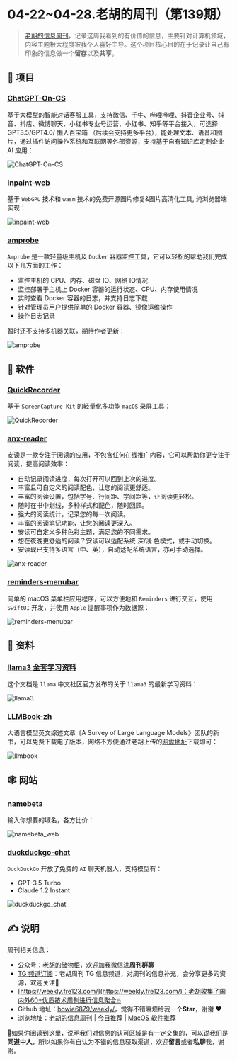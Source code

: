# 04-22~04-28.老胡的周刊（第139期）

> [老胡的信息周刊](https://weekly.howie6879.com/)，记录这周我看到的有价值的信息，主要针对计算机领域，内容主题极大程度被我个人喜好主导。这个项目核心目的在于记录让自己有印象的信息做一个**留存**以及**共享**。

## 🎯 项目

### [ChatGPT-On-CS](https://github.com/lrhh123/ChatGPT-On-CS)

基于大模型的智能对话客服工具，支持微信、千牛、哔哩哔哩、抖音企业号、抖音、抖店、微博聊天、小红书专业号运营、小红书、知乎等平台接入，可选择 GPT3.5/GPT4.0/ 懒人百宝箱 （后续会支持更多平台），能处理文本、语音和图片，通过插件访问操作系统和互联网等外部资源，支持基于自有知识库定制企业 AI 应用：

![ChatGPT-On-CS](https://images-1252557999.file.myqcloud.com/uPic/ChatGPT-On-CS.jpg)

### [inpaint-web](https://github.com/lxfater/inpaint-web)

基于 `WebGPU` 技术和 `wasm` 技术的免费开源图片修复&图片高清化工具, 纯浏览器端实现：

![inpaint-web](https://images-1252557999.file.myqcloud.com/uPic/inpaint-web.jpg)

### [amprobe](https://github.com/amuluze/amprobe)

`Amprobe` 是一款轻量级主机及 `Docker` 容器监控工具，它可以轻松的帮助我们完成以下几方面的工作：

- 监控主机的 CPU、内存、磁盘 IO、网络 IO情况
- 监控部署于主机上 Docker 容器的运行状态、CPU、内存使用情况
- 实时查看 Docker 容器的日志，并支持日志下载
- 针对管理员用户提供简单的 Docker 容器、镜像运维操作
- 操作日志记录

暂时还不支持多机器关联，期待作者更新：

![amprobe](https://images-1252557999.file.myqcloud.com/uPic/amprobe.png)

## 🤖 软件

### [QuickRecorder](https://github.com/lihaoyun6/QuickRecorder)

基于 `ScreenCapture Kit` 的轻量化多功能 `macOS` 录屏工具：

![QuickRecorder](https://images-1252557999.file.myqcloud.com/uPic/QuickRecorder.jpg)

### [anx-reader](https://github.com/Anxcye/anx-reader)

安读是一款专注于阅读的应用，不包含任何在线推广内容，它可以帮助你更专注于阅读，提高阅读效率：

- 自动记录阅读进度，每次打开可以回到上次的进度。
- 丰富且可自定义的阅读配色，让您的阅读更舒适。
- 丰富的阅读设置，包括字号、行间距、字间距等，让阅读更轻松。
- 随时在书中划线，多种样式和配色，随时回顾。
- 强大的阅读统计，记录您的每一次阅读。
- 丰富的阅读笔记功能，让您的阅读更深入。
- 安读可自定义多种色彩主题，满足您的不同需求。
- 想在夜晚更舒适的阅读？安读可以适配系统 深/浅 色模式，或手动切换。
- 安读现已支持多语言（中、英），自动适配系统语言，亦可手动选择。

![anx-reader](https://images-1252557999.file.myqcloud.com/uPic/anx-reader.jpg)

### [reminders-menubar](https://github.com/DamascenoRafael/reminders-menubar)

简单的 macOS 菜单栏应用程序，可以方便地和 `Reminders` 进行交互，使用 `SwiftUI` 开发，并使用 `Apple` 提醒事项作为数据源：

![reminders-menubar](https://images-1252557999.file.myqcloud.com/uPic/reminders-menubar.jpg)

## 👀 资料

### [llama3 全套学习资料](https://chinesellama.feishu.cn/wiki/XBKPwbhWriWCfrkmJhfcrS9Rnqc)

这个文档是 `llama` 中文社区官方发布的关于 `llama3` 的最新学习资料：

![llama3](https://images-1252557999.file.myqcloud.com/uPic/llama3.jpg)

### [LLMBook-zh](https://llmbook-zh.github.io/)

大语言模型英文综述文章《A Survey of Large Language Models》团队的新书，可以免费下载电子版本，网络不方便通过老胡上传的[网盘地址](https://pan.quark.cn/s/51a168b3d789)下载即可：

![llmbook](https://images-1252557999.file.myqcloud.com/uPic/llmbook.jpg)

## 🕸 网站

### [namebeta](https://namebeta.com/)

输入你想要的域名，各方比价：

![namebeta_web](https://images-1252557999.file.myqcloud.com/uPic/namebeta_web.jpg)

### [duckduckgo-chat](https://duckduckgo.com/?q=DuckDuckGo&ia=chat)

`DuckDuckGo` 开放了免费的 `AI` 聊天机器人，支持模型有：

- GPT-3.5 Turbo
- Claude 1.2 Instant

![duckduckgo_chat](https://images-1252557999.file.myqcloud.com/uPic/duckduckgo_chat.jpg)

## ✍️ 说明

周刊相关信息：

- 公众号：[老胡的储物柜](https://images-1252557999.file.myqcloud.com/uPic/ETIbMe.jpg)，欢迎加我微信进**周刊群聊**
- [TG 频道订阅](https://t.me/howie_weekly)：老胡周刊 TG 信息频道，对周刊的信息补充，会分享更多的资源，欢迎关注👏
- [https://weekly.fre123.com/](https://weekly.fre123.com/)：老胡收集了国内外60+优质技术周刊进行信息聚合🔥
- Github 地址：[howie6879/weekly/](https://github.com/howie6879/weekly/)，觉得不错麻烦给我一个**Star**，谢谢 ❤️
- 浏览地址：[老胡的信息周刊](https://weekly.howie6879.com) | [今日推荐](https://weekly.howie6879.com/recommend/index.html) | [MacOS 软件推荐](https://weekly.howie6879.com/soft/mac.html)

🙌如果你阅读到这里，说明我们对信息的认可区域是有一定交集的，可以说我们是**同道中人**，所以如果你有自认为不错的信息获取渠道，欢迎**留言**或者**私聊**我，谢谢。
